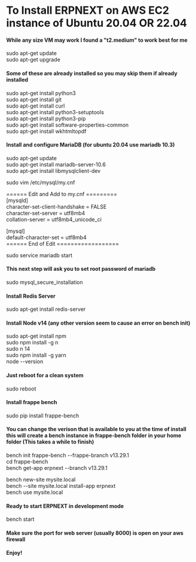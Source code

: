 # To Install ERPNEXT on AWS EC2 instance of Ubuntu 20.04 OR 22.04
#### While any size VM may work I found a "t2.medium" to work best for me

sudo apt-get update  
sudo apt-get upgrade  

#### Some of these are already installed so you may skip them if already installed
sudo apt-get install python3  
sudo apt-get install git  
sudo apt-get install curl  
sudo apt-get install python3-setuptools  
sudo apt-get install python3-pip  
sudo apt-get install software-properties-common  
sudo apt-get install wkhtmltopdf  

#### Install and configure MariaDB (for ubuntu 20.04 use mariadb 10.3)
sudo apt-get update  
sudo apt-get install mariadb-server-10.6  
sudo apt-get install libmysqlclient-dev  

sudo vim /etc/mysql/my.cnf  

====== Edit and Add to my.cnf =========  
[mysqld]  
character-set-client-handshake = FALSE  
character-set-server = utf8mb4  
collation-server = utf8mb4_unicode_ci  
  
[mysql]  
default-character-set = utf8mb4  
====== End of Edit ==================  

sudo service mariadb start  
#### This next step will ask you to set root password of mariadb
sudo mysql_secure_installation  

#### Install Redis Server  
sudo apt-get install redis-server  

#### Install Node v14 (any other version seem to cause an error on bench init) 
sudo apt-get install npm  
sudo npm install -g n  
sudo n 14  
sudo npm install -g yarn    
node --version  

#### Just reboot for a clean system  
sudo reboot  

#### Install frappe bench
sudo pip install frappe-bench  

#### You can change the verison that is available to you at the time of install this will create a bench instance in frappe-bench folder in your home folder (This takes a while to finish)
bench init frappe-bench --frappe-branch v13.29.1  
cd frappe-bench  
bench get-app erpnext --branch v13.29.1  

bench new-site mysite.local  
bench --site mysite.local install-app erpnext  
bench use mysite.local  

#### Ready to start ERPNEXT in development mode
bench start  

#### Make sure the port for web server (usually 8000) is open on your aws firewall

#### Enjoy!





